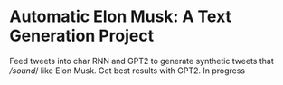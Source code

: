 # Automatic Elon Musk: A Text Generation Project
Feed tweets into char RNN and GPT2 to generate synthetic tweets that */sound*/ like Elon Musk. Get best results with GPT2. In progress
